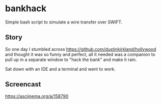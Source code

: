 # bankhack
Simple bash script to simulate a wire transfer over SWIFT.

## Story
So one day I stumbled across https://github.com/dustinkirkland/hollywood and thought it was so funny and perfect, all it needed was a companion to pull up in a separate window to "hack the bank" and make it rain.

Sat down with an IDE and a terminal and went to work. 




## Screencast
https://asciinema.org/a/158790

